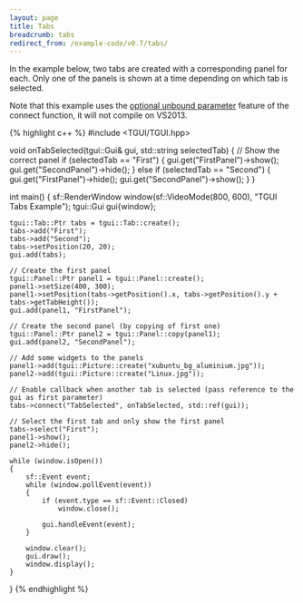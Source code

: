 ```yaml
---
layout: page
title: Tabs
breadcrumb: tabs
redirect_from: /example-code/v0.7/tabs/
---
```

In the example below, two tabs are created with a corresponding panel for each. Only one of the panels is shown at a time depending on which tab is selected.

Note that this example uses the [optional unbound parameter](https://tgui.eu/tutorials/v0.7/signals-optional-parameters/) feature of the connect function, it will not compile on VS2013.

{% highlight c++ %}
#include <TGUI/TGUI.hpp>

void onTabSelected(tgui::Gui& gui, std::string selectedTab)
{
    // Show the correct panel
    if (selectedTab == "First")
    {
        gui.get("FirstPanel")->show();
        gui.get("SecondPanel")->hide();
    }
    else if (selectedTab == "Second")
    {
        gui.get("FirstPanel")->hide();
        gui.get("SecondPanel")->show();
    }
}

int main()
{
    sf::RenderWindow window(sf::VideoMode(800, 600), "TGUI Tabs Example");
    tgui::Gui gui{window};

    tgui::Tab::Ptr tabs = tgui::Tab::create();
    tabs->add("First");
    tabs->add("Second");
    tabs->setPosition(20, 20);
    gui.add(tabs);

    // Create the first panel
    tgui::Panel::Ptr panel1 = tgui::Panel::create();
    panel1->setSize(400, 300);
    panel1->setPosition(tabs->getPosition().x, tabs->getPosition().y + tabs->getTabHeight());
    gui.add(panel1, "FirstPanel");

    // Create the second panel (by copying of first one)
    tgui::Panel::Ptr panel2 = tgui::Panel::copy(panel1);
    gui.add(panel2, "SecondPanel");

    // Add some widgets to the panels
    panel1->add(tgui::Picture::create("xubuntu_bg_aluminium.jpg"));
    panel2->add(tgui::Picture::create("Linux.jpg"));

    // Enable callback when another tab is selected (pass reference to the gui as first parameter)
    tabs->connect("TabSelected", onTabSelected, std::ref(gui));

    // Select the first tab and only show the first panel
    tabs->select("First");
    panel1->show();
    panel2->hide();

    while (window.isOpen())
    {
        sf::Event event;
        while (window.pollEvent(event))
        {
            if (event.type == sf::Event::Closed)
                window.close();

            gui.handleEvent(event);
        }

        window.clear();
        gui.draw();
        window.display();
    }
}
{% endhighlight %}
